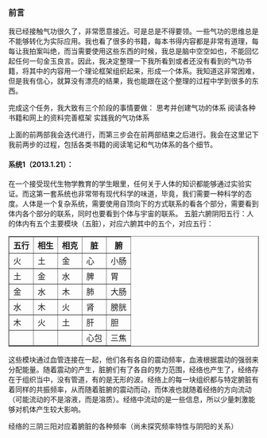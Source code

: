 ### 前言

我已经接触气功很久了，非常愿意接近。可是总是不得要领。一些气功的思维总是不能够转化为实际应用。我也看了很多的书籍，每本书得内容都是非常有道理，每每让我拍案叫绝，而当需要使用这些东西的时候，我总是脑中空空如也，不能回忆起任何一句金玉良言。因此，我决定整理一下我所看到或者还没有看到的气功书籍，将其中的内容用一个理论框架组织起来，形成一个体系。我知道这非常困难，但是我有信心，就算没有漂亮的结果，我也能跟在这个整理的过程中学到很多的东西。

完成这个任务，我大致有三个阶段的事情要做：
思考并创建气功的体系
阅读各种书籍和网上的资料完善框架
实践我的气功体系

上面的前两部我会迭代进行，而第三步会在前两部结束之后进行。我会在这里记下我前两步的过程，包括各类书籍的阅读笔记和气功体系的各个细节。

#### 系统1（2013.1.21）：

在一个接受现代生物学教育的学生眼里，任何关于人体的知识都能够通过实验实证。而这第一套系统也非常带有现代科学的味道，毕竟，我们需要一种科学的态度。人体是一个复杂系统，需要使用自顶向下的方式联系的看各个部分，需要看到体内各个部分的联系，同时也要看到个体与宇宙的联系。
五脏六腑阴阳五行：人的体内有五个主要模块（五脏），对应六腑其中的五个，对应五行：

<table border="1"><tbody><tr><th>五行</th><th>相生</th><th>相克</th><th>脏</th><th>腑</th></tr><tr><td>火</td><td>土</td><td>金</td><td>心</td><td>小肠</td></tr><tr><td>土</td><td>金</td><td>水</td><td>脾</td><td>胃</td></tr><tr><td>金</td><td>水</td><td>木</td><td>肺</td><td>大肠</td></tr><tr><td>水</td><td>木</td><td>火</td><td>肾</td><td>膀胱</td></tr><tr><td>木</td><td>火</td><td>土</td><td>肝</td><td>胆</td></tr><tr><td><br/></td><td><br/></td><td><br/></td><td>心包</td><td>三焦</td></tr></tbody></table>

这些模块通过血管连接在一起，他们各有各自的震动频率，血液根据震动的强弱来分配能量。随着震动的产生，脏腑们有了各自的势力范围，经络也产生了，经络存在于组织当中，没有管道，有的是无形的波。经络上的每一块组织都与特定腑脏有着同样的共振频率，从而随着脏腑的震动而动，而体液也就随着经络的方向流动（可能流动的不是溶液，而是溶质）。经络中流动的是一些信息，所以少量刺激能够对机体产生较大影响。

经络的三阴三阳对应着腑脏的各种频率（尚未探究频率特性与阴阳的关系）
